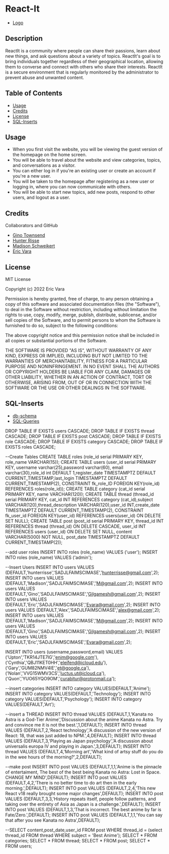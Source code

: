 # React-It
   - [Logo](https://github.com/gtwnsnd20/project-1/blob/c4ee325c3035f6ec1c37e70ee1deabf657353856/frontend/src/components/Assets/Images/chicken.png)

## Description

ReactIt is a community where people can share their passions, learn about new 
things, and ask questions about a variety of topics. ReactIt's goal is to 
bring individuals together regardless of their geographical location, allowing 
them to converse and connect with others who share their interests. ReactIt is 
a secure environment that is regularly monitored by the administrator to 
prevent abuse and unwanted content.

## Table of Contents

   - [Usage](#usage)
   - [Credits](#credits)
   - [License](#license)
   - [SQL-Inserts](#SQL-Inserts)

## Usage

- When you first visit the website, you will be viewing the guest version of the
    homepage on the home screen.
- You will be able to travel about the website and view categories, topics, and
    conversations as a visitor.
- You can either log in if you're an existing user or create an account if you're
    a new user.
- You will be taken to the homepage after registering as a new user or logging in,
    where you can now communicate with others.
- You will be able to start new topics, add new posts, respond to other users, and
    logout as a user.

## Credits

Collaborators and GitHub

   - [Gino Townsend](https://github.com/gtwnsnd20)
   - [Hunter Risse](https://github.com/hrisse)
   - [Madison Schweikert](https://github.com/ysabeaus)
   - [Eric Vara](https://github.com/vara78)

## License

MIT License

Copyright (c) 2022 Eric Vara

Permission is hereby granted, free of charge, to any person obtaining a copy
of this software and associated documentation files (the "Software"), to deal
in the Software without restriction, including without limitation the rights
to use, copy, modify, merge, publish, distribute, sublicense, and/or sell
copies of the Software, and to permit persons to whom the Software is
furnished to do so, subject to the following conditions:

The above copyright notice and this permission notice shall be included in all
copies or substantial portions of the Software.

THE SOFTWARE IS PROVIDED "AS IS", WITHOUT WARRANTY OF ANY KIND, EXPRESS OR
IMPLIED, INCLUDING BUT NOT LIMITED TO THE WARRANTIES OF MERCHANTABILITY,
FITNESS FOR A PARTICULAR PURPOSE AND NONINFRINGEMENT. IN NO EVENT SHALL THE
AUTHORS OR COPYRIGHT HOLDERS BE LIABLE FOR ANY CLAIM, DAMAGES OR OTHER
LIABILITY, WHETHER IN AN ACTION OF CONTRACT, TORT OR OTHERWISE, ARISING FROM,
OUT OF OR IN CONNECTION WITH THE SOFTWARE OR THE USE OR OTHER DEALINGS IN THE
SOFTWARE.

## SQL-Inserts

   - [db-schema](https://github.com/gtwnsnd20/project-1/blob/79b80de095c4270b6fcc505c241daee1b565aeef/frontend/src/components/Assets/Images/db-schema.png)
   - [SQL-Queries](https://github.com/gtwnsnd20/project-1/blob/79b80de095c4270b6fcc505c241daee1b565aeef/frontend/src/components/Assets/sql-queries.sql)

DROP TABLE IF EXISTS users CASCADE;
DROP TABLE IF EXISTS thread CASCADE;
DROP TABLE IF EXISTS post CASCADE;
DROP TABLE IF EXISTS role CASCADE;
DROP TABLE IF EXISTS category CASCADE;
DROP TABLE IF EXISTS roles CASCADE;

--Create Tables
CREATE TABLE roles (role_id serial PRIMARY KEY, role_name VARCHAR(15));
CREATE TABLE users (user_id serial PRIMARY KEY, username varchar(25),password varchar(60), email varchar(30),role_id int DEFAULT 1,register_date TIMESTAMPTZ DEFAULT CURRENT_TIMESTAMP,last_login TIMESTAMPTZ DEFAULT CURRENT_TIMESTAMP(2), CONSTRAINT fk_role_ID FOREIGN KEY(role_id) REFERENCES roles(role_id));
CREATE TABLE category (cat_id serial PRIMARY KEY, name VARCHAR(120));
CREATE TABLE thread (thread_id serial PRIMARY KEY, cat_id INT REFERENCES category (cat_id),subject VARCHAR(120),thread_description VARCHAR(120),user_id INT,create_date TIMESTAMPTZ DEFAULT CURRENT_TIMESTAMP(2), CONSTRAINT fk_user_id FOREIGN KEY(user_id) REFERENCES users(user_id) ON DELETE SET NULL);
CREATE TABLE post (post_id serial PRIMARY KEY, thread_id INT REFERENCES thread (thread_id) ON DELETE CASCADE, user_id INT REFERENCES users (user_id) ON DELETE SET NULL, content VARCHAR(5000) NOT NULL, post_date TIMESTAMPTZ DEFAULT CURRENT_TIMESTAMP(2));

--add user roles
INSERT INTO roles (role_name) VALUES ('user');
INSERT INTO roles (role_name) VALUES ('admin');

--Insert Users
INSERT INTO users VALUES (DEFAULT,'hunterrisse','SADJLFAIMSCIMASE','hunterrisse@gmail.com',2);
INSERT INTO users VALUES (DEFAULT,'Madison','SADJLFAIMSCIMASE','M@gmail.com',2);
INSERT INTO users VALUES (DEFAULT,'Gino','SADJLFAIMSCIMASE','Gilgamesh@gmail.com',2);
INSERT INTO users VALUES (DEFAULT,'Eric','SADJLFAIMSCIMASE','Evara@gmail.com',2);
INSERT INTO users VALUES (DEFAULT,'Alex','SADJLFAIMSCIMASE','alex@gmail.com',2);
INSERT INTO users VALUES (DEFAULT,'Madison','SADJLFAIMSCIMASE','M@gmail.com',2);
INSERT INTO users VALUES (DEFAULT,'Gino','SADJLFAIMSCIMASE','Gilgamesh@gmail.com',2);
INSERT INTO users VALUES (DEFAULT,'Eric','SADJLFAIMSCIMASE','Evara@gmail.com',2);

INSERT INTO users (username,password,email)
VALUES
  ('Upton','TKR14JTE7IG','enim@google.com'),
  ('Cynthia','QBJ11KET0HH','eleifend@icloud.edu'),
  ('Gary','GUM82NMV4IE','et@google.ca'),
  ('Nolan','VVG15WMV3CS','luctus.ut@icloud.ca'),
  ('Quon','YUO65YQO9OM','curabitur@protonmail.ca');


--insert categories
INSERT INTO category VALUES(DEFAULT,'Anime');
INSERT INTO category VALUES(DEFAULT,'Technology');
INSERT INTO category VALUES(DEFAULT,'Psychology');
INSERT INTO category VALUES(DEFAULT,'Art');

--insert a THREAD
INSERT INTO thread VALUES (DEFAULT,1,'Kanata no Astra is a God-Tier Anime','Discussion about the anime Kanata no Astra. Try and convince me it is not the best.',1,DEFAULT);
INSERT INTO thread VALUES (DEFAULT,2,'React technology','A discussion of the new version of React: 18, that was just added to NPM.',4,DEFAULT);
INSERT INTO thread VALUES (DEFAULT,3,'Playing as Japan psychology','A discussion about universalis europa IV and playing in Japan.',3,DEFAULT);
INSERT INTO thread VALUES (DEFAULT,4,'Morning art','What kind of artsy stuff do you do in the wee hours of the morning?',2,DEFAULT);

--make post
INSERT INTO post VALUES (DEFAULT,1,1,'Anime is the pinnacle of entertaiment, The best of the best being Kanata no Astra: Lost in Space. CHANGE MY MIND',DEFAULT);
INSERT INTO post VALUES (DEFAULT,4,2,'There is no better time to do art then in the early morning.',DEFAULT);
INSERT INTO post VALUES (DEFAULT,2,4,'This new React v18 really brought some major changes',DEFAULT);
INSERT INTO post VALUES (DEFAULT,3,3,'History repeats itself, people follow patterns, and taking over the entirety of Asia as Japan is a challenge.',DEFAULT);
INSERT INTO post VALUES (DEFAULT,1,3,'That is incorrect. The best anime by far is Fate/Zero.',DEFAULT);
INSERT INTO post VALUES (DEFAULT,1,1,'You can say that after you see Kanata no Astra',DEFAULT);

--SELECT content,post_date,user_id FROM post WHERE thread_id = (select thread_id FROM thread WHERE subject = 'Best Anime');
SELECT * FROM categories;
SELECT * FROM thread;
SELECT * FROM post;
SELECT * FROM users;
